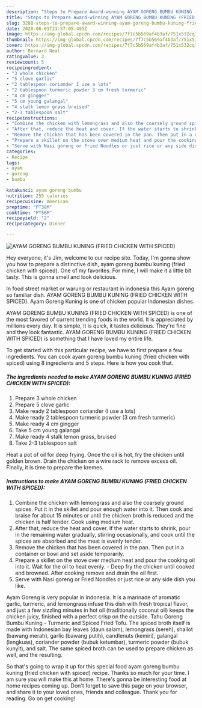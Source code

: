 ```yaml
---
description: "Steps to Prepare Award-winning AYAM GORENG BUMBU KUNING (FRIED CHICKEN WITH SPICED)"
title: "Steps to Prepare Award-winning AYAM GORENG BUMBU KUNING (FRIED CHICKEN WITH SPICED)"
slug: 3288-steps-to-prepare-award-winning-ayam-goreng-bumbu-kuning-fried-chicken-with-spiced
date: 2020-06-01T23:57:05.495Z
image: https://img-global.cpcdn.com/recipes/7f7c5b569af4b3af/751x532cq70/ayam-goreng-bumbu-kuning-fried-chicken-with-spiced-recipe-main-photo.jpg
thumbnail: https://img-global.cpcdn.com/recipes/7f7c5b569af4b3af/751x532cq70/ayam-goreng-bumbu-kuning-fried-chicken-with-spiced-recipe-main-photo.jpg
cover: https://img-global.cpcdn.com/recipes/7f7c5b569af4b3af/751x532cq70/ayam-goreng-bumbu-kuning-fried-chicken-with-spiced-recipe-main-photo.jpg
author: Bernard Neal
ratingvalue: 3
reviewcount: 5
recipeingredient:
- "3 whole chicken"
- "5 clove garlic"
- "2 tablespoon coriander I use a lots"
- "2 tablespoon turmeric powder 3 cm fresh turmeric"
- "4 cm gingger"
- "5 cm young galangal"
- "4 stalk lemon grass bruised"
- "2-3 tablespoon salt"
recipeinstructions:
- "Combine the chicken with lemongrass and also the coarsely ground spices. Put it in the skillet and pour enough water into it. Then cook and braise for about 15 minutes or until the chicken broth is reduced and the chicken is half tender. Cook using medium heat."
- "After that, reduce the heat and cover. If the water starts to shrink, pour in the remaining water gradually, stirring occasionally, and cook until the spices are absorbed and the meat is evenly tender."
- "Remove the chicken that has been covered in the pan. Then put in a container or bowl and set aside temporarily."
- "Prepare a skillet on the stove over medium heat and pour the cooking oil into it. Wait for the oil to heat evenly. Deep fry the chicken until cooked and browned. After cooking remove and drain the oil first."
- "Serve with Nasi goreng or Fried Noodles or just rice or any side dish you like."
categories:
- Recipe
tags:
- ayam
- goreng
- bumbu

katakunci: ayam goreng bumbu 
nutrition: 255 calories
recipecuisine: American
preptime: "PT38M"
cooktime: "PT56M"
recipeyield: "2"
recipecategory: Dinner

---
```



![AYAM GORENG BUMBU KUNING (FRIED CHICKEN WITH SPICED)](https://img-global.cpcdn.com/recipes/7f7c5b569af4b3af/751x532cq70/ayam-goreng-bumbu-kuning-fried-chicken-with-spiced-recipe-main-photo.jpg)

Hey everyone, it's Jim, welcome to our recipe site. Today, I'm gonna show you how to prepare a distinctive dish, ayam goreng bumbu kuning (fried chicken with spiced). One of my favorites. For mine, I will make it a little bit tasty. This is gonna smell and look delicious.

In food street market or warung or restaurant in indonesia this Ayam goreng so familiar dish. AYAM GORENG BUMBU KUNING (FRIED CHICKEN WITH SPICED). Ayam Goreng Kuning is one of chicken popular Indonesian dishes.

AYAM GORENG BUMBU KUNING (FRIED CHICKEN WITH SPICED) is one of the most favored of current trending foods in the world. It is appreciated by millions every day. It is simple, it is quick, it tastes delicious. They're fine and they look fantastic. AYAM GORENG BUMBU KUNING (FRIED CHICKEN WITH SPICED) is something that I have loved my entire life.


To get started with this particular recipe, we have to first prepare a few ingredients. You can cook ayam goreng bumbu kuning (fried chicken with spiced) using 8 ingredients and 5 steps. Here is how you cook that.

<!--inarticleads1-->

##### The ingredients needed to make AYAM GORENG BUMBU KUNING (FRIED CHICKEN WITH SPICED):

1. Prepare 3 whole chicken
1. Prepare 5 clove garlic
1. Make ready 2 tablespoon coriander (I use a lots)
1. Make ready 2 tablespoon turmeric powder (3 cm fresh turmeric)
1. Make ready 4 cm gingger
1. Take 5 cm young galangal
1. Make ready 4 stalk lemon grass, bruised
1. Take 2-3 tablespoon salt


Heat a pot of oil for deep frying. Once the oil is hot, fry the chicken until golden brown. Drain the chicken on a wire rack to remove excess oil. Finally, it is time to prepare the kremes. 

<!--inarticleads2-->

##### Instructions to make AYAM GORENG BUMBU KUNING (FRIED CHICKEN WITH SPICED):

1. Combine the chicken with lemongrass and also the coarsely ground spices. Put it in the skillet and pour enough water into it. Then cook and braise for about 15 minutes or until the chicken broth is reduced and the chicken is half tender. Cook using medium heat.
1. After that, reduce the heat and cover. If the water starts to shrink, pour in the remaining water gradually, stirring occasionally, and cook until the spices are absorbed and the meat is evenly tender.
1. Remove the chicken that has been covered in the pan. Then put in a container or bowl and set aside temporarily.
1. Prepare a skillet on the stove over medium heat and pour the cooking oil into it. Wait for the oil to heat evenly. - Deep fry the chicken until cooked and browned. After cooking remove and drain the oil first.
1. Serve with Nasi goreng or Fried Noodles or just rice or any side dish you like.


Ayam Goreng is very popular in Indonesia. It is a marinade of aromatic garlic, turmeric, and lemongrass infuse this dish with fresh tropical flavor, and just a few sizzling minutes in hot oil (traditionally coconut oil) keeps the chicken juicy, finished with a perfect crisp on the outside. Tahu Goreng Bumbu Kuning - Turmeric and Spiced Fried Tofu. The spiced broth itself is made with Indonesian bay leaves (daun salam), lemongrass (sereh), shallot (bawang merah), garlic (bawang putih), candlenuts (kemiri), galangal (lengkuas), coriander powder (bubuk ketumbar), turmeric powder (bubuk kunyit), and salt. The same spiced broth can be used to prepare chicken as well, and the resulting. 

So that's going to wrap it up for this special food ayam goreng bumbu kuning (fried chicken with spiced) recipe. Thanks so much for your time. I am sure you will make this at home. There's gonna be interesting food at home recipes coming up. Don't forget to save this page on your browser, and share it to your loved ones, friends and colleague. Thank you for reading. Go on get cooking!
